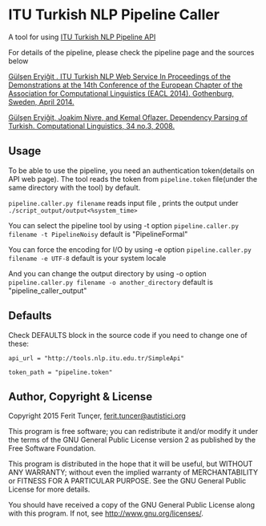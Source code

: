 # ITU Turkish NLP Pipeline Caller
 A tool for using [ITU Turkish NLP Pipeline API](http://tools.nlp.itu.edu.tr/)

For details of the pipeline, please check the pipeline page and the sources below

[Gülşen Eryiğit . ITU Turkish NLP Web Service
In Proceedings of the Demonstrations at the 14th Conference
of the European Chapter of the Association for Computational Linguistics
(EACL 2014). Gothenburg, Sweden, April 2014.](http://web.itu.edu.tr/gulsenc/papers/itunlp.pdf)

[Gülşen Eryiğit, Joakim Nivre, and Kemal Oflazer. Dependency Parsing
of Turkish. Computational Linguistics, 34 no.3, 2008. ](http://www.mitpressjournals.org/doi/pdf/10.1162/coli.2008.07-017-R1-06-83)

## Usage
To be able to use the pipeline, you need an authentication token(details on API web page).
The tool reads the token from `pipeline.token` file(under the same directory with the tool) by default.

`pipeline.caller.py filename`
reads input file <filename>, prints the output under `./script_output/output<%system_time>`

You can select the pipeline tool by using -t option
`pipeline.caller.py filename -t PipelineNoisy`
default is "PipelineFormal"

You can force the encoding for I/O by using -e option
`pipeline.caller.py filename -e UTF-8`
default is your system locale

And you can change the output directory by using -o option
`pipeline.caller.py filename -o another_directory`
default is "pipeline_caller_output"

##  Defaults

Check DEFAULTS block in the source code if you need to change one of these:

`api_url = "http://tools.nlp.itu.edu.tr/SimpleApi"` 

`token_path = "pipeline.token"`

## Author, Copyright & License

Copyright 2015 Ferit Tunçer, <ferit.tuncer@autistici.org>

This program is free software; you can redistribute it and/or
modify it under the terms of the GNU General Public License version 2
as published by the Free Software Foundation.

This program is distributed in the hope that it will be useful,
but WITHOUT ANY WARRANTY; without even the implied warranty of
MERCHANTABILITY or FITNESS FOR A PARTICULAR PURPOSE.  See the
GNU General Public License for more details.

You should have received a copy of the GNU General Public License
along with this program.  If not, see <http://www.gnu.org/licenses/>.
